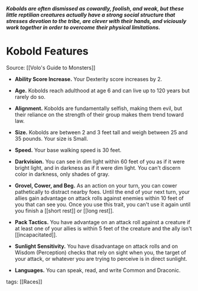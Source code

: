 _**Kobolds are often dismissed as cowardly, foolish, and weak, but these little reptilian creatures actually have a strong social structure that stresses devotion to the tribe, are clever with their hands, and viciously work together in order to overcome their physical limitations.**_

# Kobold Features

Source: [[Volo's Guide to Monsters]]

-   **Ability Score Increase.** Your Dexterity score increases by 2.

-   **Age.** Kobolds reach adulthood at age 6 and can live up to 120 years but rarely do so.

-   **Alignment.** Kobolds are fundamentally selfish, making them evil, but their reliance on the strength of their group makes them trend toward law.

-   **Size.** Kobolds are between 2 and 3 feet tall and weigh between 25 and 35 pounds. Your size is Small.

-   **Speed.** Your base walking speed is 30 feet.

-   **Darkvision.** You can see in dim light within 60 feet of you as if it were bright light, and in darkness as if it were dim light. You can't discern color in darkness, only shades of gray.

-   **Grovel, Cower, and Beg.** As an action on your turn, you can cower pathetically to distract nearby foes. Until the end of your next turn, your allies gain advantage on attack rolls against enemies within 10 feet of you that can see you. Once you use this trait, you can't use it again until you finish a [[short rest]] or [[long rest]].

-   **Pack Tactics.** You have advantage on an attack roll against a creature if at least one of your allies is within 5 feet of the creature and the ally isn't [[incapacitated]].

-   **Sunlight Sensitivity.** You have disadvantage on attack rolls and on Wisdom (Perception) checks that rely on sight when you, the target of your attack, or whatever you are trying to perceive is in direct sunlight.

-   **Languages.** You can speak, read, and write Common and Draconic.

tags: [[Races]]